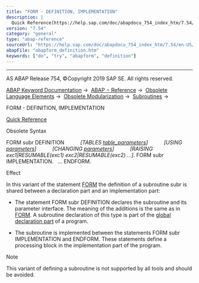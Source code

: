 ```yaml
---
title: "FORM - DEFINITION, IMPLEMENTATION"
description: |
  Quick Reference(https://help.sap.com/doc/abapdocu_754_index_htm/7.54/en-US/abapform_definition_shortref.htm) Obsolete Syntax FORM subr DEFINITION TABLES table_parameters(https://help.sap.com/doc/abapdocu_754_index_htm/7.54/en-US/abapform_tables.htm) USING parameters(https://help.s
version: "7.54"
category: "general"
type: "abap-reference"
sourceUrl: "https://help.sap.com/doc/abapdocu_754_index_htm/7.54/en-US/abapform_definition.htm"
abapFile: "abapform_definition.htm"
keywords: ["do", "try", "abapform", "definition"]
---
```


* * *

AS ABAP Release 754, ©Copyright 2019 SAP SE. All rights reserved.

[ABAP Keyword Documentation](https://help.sap.com/doc/abapdocu_754_index_htm/7.54/en-US/abenabap.htm) →  [ABAP − Reference](https://help.sap.com/doc/abapdocu_754_index_htm/7.54/en-US/abenabap_reference.htm) →  [Obsolete Language Elements](https://help.sap.com/doc/abapdocu_754_index_htm/7.54/en-US/abenabap_obsolete.htm) →  [Obsolete Modularization](https://help.sap.com/doc/abapdocu_754_index_htm/7.54/en-US/abenobsolete_modularization.htm) →  [Subroutines](https://help.sap.com/doc/abapdocu_754_index_htm/7.54/en-US/abenabap_subroutines.htm) → 

FORM - DEFINITION, IMPLEMENTATION

[Quick Reference](https://help.sap.com/doc/abapdocu_754_index_htm/7.54/en-US/abapform_definition_shortref.htm)

Obsolete Syntax

FORM subr DEFINITION
          *\[*TABLES [table\_parameters](https://help.sap.com/doc/abapdocu_754_index_htm/7.54/en-US/abapform_tables.htm)*\]*
          *\[*USING [parameters](https://help.sap.com/doc/abapdocu_754_index_htm/7.54/en-US/abapform_parameters.htm)*\]*
          *\[*CHANGING [parameters](https://help.sap.com/doc/abapdocu_754_index_htm/7.54/en-US/abapform_parameters.htm)*\]*
          *\[*RAISING exc1*|*RESUMABLE(exc1) exc2*|*RESUMABLE(exc2) ...*\]*.
FORM subr IMPLEMENTATION.
  ...
ENDFORM.

Effect

In this variant of the statement [FORM](https://help.sap.com/doc/abapdocu_754_index_htm/7.54/en-US/abapform.htm) the definition of a subroutine subr is shared between a declaration part and an implementation part:

-   The statement FORM subr DEFINITION declares the subroutine and its parameter interface. The meaning of the additions is the same as in [FORM](https://help.sap.com/doc/abapdocu_754_index_htm/7.54/en-US/abapform.htm). A subroutine declaration of this type is part of the [global declaration part](https://help.sap.com/doc/abapdocu_754_index_htm/7.54/en-US/abenglobal_declaration_sect_glosry.htm "Glossary Entry") of a program.
    
-   The subroutine is implemented between the statements FORM subr IMPLEMENTATION and ENDFORM. These statements define a processing block in the implementation part of the program.
    

Note

This variant of defining a subroutine is not supported by all tools and should be avoided.